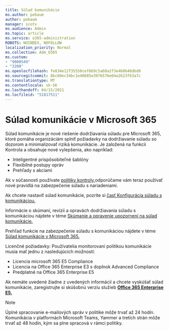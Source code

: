 ```yaml
---
title: Súlad komunikácie
ms.author: pebaum
author: pebaum
manager: scotv
ms.audience: Admin
ms.topic: article
ms.service: o365-administration
ROBOTS: NOINDEX, NOFOLLOW
localization_priority: Normal
ms.collection: Adm_O365
ms.custom:
- "9000549"
- "3208"
ms.openlocfilehash: fe834e12f35550cef669c5a60a2f3e460648dbd0
ms.sourcegitcommit: 8bc60ec34bc1e40685e3976576e04a2623f63a7c
ms.translationtype: MT
ms.contentlocale: sk-SK
ms.lasthandoff: 04/15/2021
ms.locfileid: "51817511"
---
```

# <a name="communication-compliance-in-microsoft-365"></a>Súlad komunikácie v Microsoft 365

Súlad komunikácie je nové riešenie dodržiavania súladu pre Microsoft 365, ktoré pomáha organizáciám splniť požiadavky na dodržiavanie súladu so dozorom a minimalizovať riziká komunikácie. Je založená na funkcii Kontrola a obsahuje nové vylepšenia, ako napríklad:

- Inteligentné prispôsobiteľné šablóny
- Flexibilné postupy opráv
- Prehľady s akciami

Ak v súčasnosti používate [politiky kontroly,](https://docs.microsoft.com/microsoft-365/compliance/supervision-policies)odporúčame vám teraz používať nové pravidlá na zabezpečenie súladu s nariadeniami.

Ak chcete nastaviť súlad komunikácie, pozrite si [časť Konfigurácia súladu s komunikáciou.](https://docs.microsoft.com/microsoft-365/compliance/communication-compliance-configure)

Informácie o skúmaní, revízii a opravách dodržiavania súladu s komunikáciou nájdete v téme [Skúmanie a opravenie upozornení na súlad komunikácie.](https://docs.microsoft.com/microsoft-365/compliance/communication-compliance-investigate-remediate)

Prehľad funkcie na zabezpečenie súladu s komunikáciou nájdete v téme [Súlad komunikácie v Microsoft 365.](https://docs.microsoft.com/microsoft-365/compliance/communication-compliance)

Licenčné požiadavky: Používatelia monitorovaní politikou komunikácie musia mať jednu z nasledujúcich možností:

- Licencia microsoft 365 E5 Compliance
- Licencia na Office 365 Enterprise E3 s doplnok Advanced Compliance
- Predplatné na Office 365 Enterprise E5

Ak nemáte uvedené žiadne z uvedených informácií a chcete vyskúšať súlad komunikácie, zaregistrujte si skúšobnú verziu služieb **[Office 365 Enterprise E5.](https://go.microsoft.com/fwlink/p/?LinkID=698279)**

> [!NOTE]
> Úplné spracovanie e-mailových správ v politike môže trvať až 24 hodín. Komunikácia v platformách Microsoft Teams, Yammer a tretích strán môže trvať až 48 hodín, kým sa plne spracová v rámci politiky.
